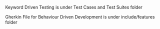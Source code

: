 Keyword Driven Testing  is under Test Cases and Test Suites folder 

Gherkin File for Behaviour Driven Development is under include/features folder
